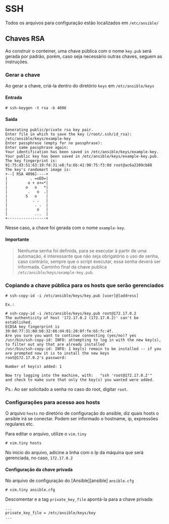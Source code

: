 # SSH

Todos os arquivos para configuração estão localizados em `/etc/ansible/`

## Chaves RSA

Ao construir o conteiner, uma chave pública com o nome `key.pub` será gerada por padrão, porém, caso seja necessário outras chaves, seguem as instruções.

### Gerar a chave

Ao gerar a chave, criá-la dentro do diretório `keys` em `/etc/ansible/keys`

#### Entrada

```shell
# ssh-keygen -t rsa -b 4096
```

#### Saída

```shell
Generating public/private rsa key pair.
Enter file in which to save the key (/root/.ssh/id_rsa): /etc/ansible/keys/example-key
Enter passphrase (empty for no passphrase):
Enter same passphrase again:
Your identification has been saved in /etc/ansible/keys/example-key.
Your public key has been saved in /etc/ansible/keys/example-key.pub.
The key fingerprint is:
91:75:d3:51:63:19:fd:31:e8:fa:6b:41:90:75:f3:0d root@ac6a2209cb88
The key's randomart image is:
+--[ RSA 4096]----+
|          . =oEO=|
|         o + o+=*|
|        o   o   *|
|         .   o  .|
|        S   o    |
|           . .   |
|            . .  |
|             o   |
|            ...  |
+-----------------+
```

Nesse caso, a chave foi gerada com o nome `example-key`.

#### Importante

> Nenhuma senha foi definida, para se executar à partir de uma automação, é interessante que não seja obrigatório o uso de senha, caso contrário, sempre que o script executar, essa senha deverá ser informada.
> Caminho final da chave publica `/etc/ansible/keys/example-key.pub`.

### Copiando a chave pública para os hosts que serão gerenciados

```shell
# ssh-copy-id -i /etc/ansible/keys/key.pub [user]@[address]

Ex.:

# ssh-copy-id -i /etc/ansible/keys/key.pub root@172.17.0.2
The authenticity of host '172.17.0.2 (172.17.0.2)' can't be established.
ECDSA key fingerprint is 39:0d:77:31:0d:b8:32:66:d4:01:20:8f:fe:b5:fc:4f.
Are you sure you want to continue connecting (yes/no)? yes
/usr/bin/ssh-copy-id: INFO: attempting to log in with the new key(s), to filter out any that are already installed
/usr/bin/ssh-copy-id: INFO: 1 key(s) remain to be installed -- if you are prompted now it is to install the new keys
root@172.17.0.2's password:

Number of key(s) added: 1

Now try logging into the machine, with:   "ssh 'root@172.17.0.2'"
and check to make sure that only the key(s) you wanted were added.
```

Ps.: Ao ser solicitado a senha no caso do root, digitar `root`.

### Configurações para acesso aos hosts

O arquivo `hosts` no diretório de configuração do ansible, diz quais hosts o ansible irá se conectar. Podem ser informado o hostname, ip, expressões regulares etc.

Para editar o arquivo, utilize o `vim.tiny`

```ssh
# vim.tiny hosts
```
No início do arquivo, adicine a linha com o Ip da máquina que será gerenciada, no caso, `172.17.0.2`

#### Configuração da chave privada

No arquivo de configuração do [Ansible][ansible] `ansible.cfg`

```ssh
# vim.tiny ansible.cfg
```

Descomentar e a tag `private_key_file` apontá-la para a chave privada:

```
...
private_key_file = /etc/ansible/keys/key
...
```
